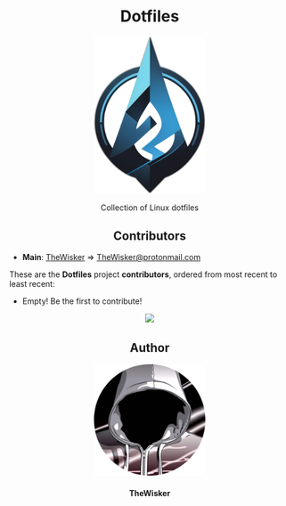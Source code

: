 <h1 align="center">Dotfiles</h1>
<div align="center">
    <a href="https://github.com/TheWisker/Dotfiles">
        <img width="200" src="./assets/logo.png">
    </a>
</div>
<p align="center">Collection of Linux dotfiles</p>

<h2 align="center">Contributors</h2>

- **Main**: [TheWisker](https://github.com/TheWisker) => TheWisker@protonmail.com

These are the **Dotfiles** project **contributors**, ordered from most recent to least recent:

- Empty! Be the first to contribute!

<div align="center">
  <picture>
    <img src="./assets/metrics/contributors.svg"/>
  </picture>
</div>

<h2 align="center">Author</h2>
<div align="center">
    <a href="https://github.com/TheWisker">
        <img width="200" height="200" src="./assets/profile.png"></img>
    </a>
</div>
<h4 align="center">TheWisker</h4>
